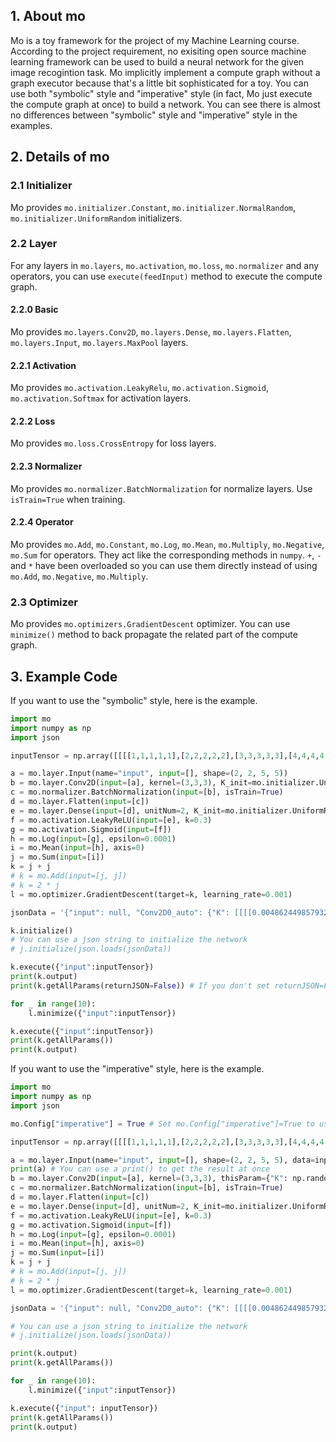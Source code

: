 ## 1. About mo
Mo is a toy framework for the project of my Machine Learning course. According to the project requirement, no exisiting open source machine learning framework can be used to build a neural network for the given image recogintion task. Mo implicitly implement a compute graph without a graph executor because that's a little bit sophisticated for a toy. You can use both "symbolic" style and "imperative" style (in fact, Mo just execute the compute graph at once) to build a network. You can see there is almost no differences between "symbolic" style and "imperative" style in the examples.

## 2. Details of mo

### 2.1 Initializer

Mo provides `mo.initializer.Constant`, `mo.initializer.NormalRandom`, `mo.initializer.UniformRandom` initializers.

### 2.2 Layer

For any layers in `mo.layers`, `mo.activation`, `mo.loss`, `mo.normalizer` and any operators, you can use `execute(feedInput)` method to execute the compute graph.

#### 2.2.0 Basic

Mo provides `mo.layers.Conv2D`, `mo.layers.Dense`, `mo.layers.Flatten`, `mo.layers.Input`, `mo.layers.MaxPool` layers.

#### 2.2.1 Activation

Mo provides `mo.activation.LeakyRelu`, `mo.activation.Sigmoid`, `mo.activation.Softmax` for activation layers.

#### 2.2.2 Loss

Mo provides `mo.loss.CrossEntropy` for loss layers.

#### 2.2.3 Normalizer

Mo provides `mo.normalizer.BatchNormalization` for normalize layers. Use `isTrain=True` when training.

#### 2.2.4 Operator

Mo provides `mo.Add`, `mo.Constant`, `mo.Log`, `mo.Mean`, `mo.Multiply`, `mo.Negative`, `mo.Sum` for operators. They act like the corresponding methods in `numpy`. `+`, `-` and `*` have been overloaded so you can use them directly instead of using `mo.Add`, `mo.Negative`, `mo.Multiply`.

### 2.3 Optimizer

Mo provides `mo.optimizers.GradientDescent` optimizer. You can use `minimize()` method to back propagate the related part of the compute graph.

## 3. Example Code
If you want to use the "symbolic" style, here is the example.
```python
import mo
import numpy as np
import json

inputTensor = np.array([[[[1,1,1,1,1],[2,2,2,2,2],[3,3,3,3,3],[4,4,4,4,4],[5,5,5,5,5]],[[1,2,3,4,5],[1,2,3,4,5],[1,2,3,4,5],[1,2,3,4,5],[1,2,3,4,5]]],[[[-1,-1,-1,-1,-1],[-2,-2,-2,-2,-2],[-3,-3,-3,-3,-3],[-4,-4,-4,-4,-4],[-5,-5,-5,-5,-5]],[[-1,-2,-3,-4,-5],[-1,-2,-3,-4,-5],[-1,-2,-3,-4,-5],[-1,-2,-3,-4,-5],[-1,-2,-3,-4,-5]]]])

a = mo.layer.Input(name="input", input=[], shape=(2, 2, 5, 5))
b = mo.layer.Conv2D(input=[a], kernel=(3,3,3), K_init=mo.initializer.UniformRandom(-0.01, 0.01), b_init=mo.initializer.UniformRandom(-0.01, 0.01)) # You don't need to assign a name for each layer. But don't forget to assign a name to "Input" layer because you will need to feed inputs
c = mo.normalizer.BatchNormalization(input=[b], isTrain=True)
d = mo.layer.Flatten(input=[c])
e = mo.layer.Dense(input=[d], unitNum=2, K_init=mo.initializer.UniformRandom(-0.01, 0.01), b_init=mo.initializer.UniformRandom(-0.01, 0.01))
f = mo.activation.LeakyReLU(input=[e], k=0.3)
g = mo.activation.Sigmoid(input=[f])
h = mo.Log(input=[g], epsilon=0.0001)
i = mo.Mean(input=[h], axis=0)
j = mo.Sum(input=[i])
k = j + j
# k = mo.Add(input=[j, j])
# k = 2 * j
l = mo.optimizer.GradientDescent(target=k, learning_rate=0.001)

jsonData = '{"input": null, "Conv2D0_auto": {"K": [[[[0.004862449857932575, 0.006767899904416843, -0.0008096887109488807], [0.00959381660611047, -0.009503178321175325, -0.005147067204972779], [0.003751546440222433, -0.001258794461824227, -0.0033188522522613504]], [[0.0037555331639702663, 0.002858983587688848, 0.002693469409711817], [-0.002221391740012608, 0.005951732951620875, 0.00883602234331222], [0.005971710562975645, 0.004306089184247963, -0.0020676836904856485]]], [[[-0.002881099824215641, -0.003458728467275316, 0.0018138999151051348], [0.009195137392865019, -0.0022480246109310544, 0.003088267287227083], [-0.003260075420130875, -0.005324158798465082, 0.008976171196331898]], [[0.007112715314455132, 0.004404906286747352, -0.0003720591888250954], [-0.006239684102508298, 0.0081988187326069, 0.0052455123935790555], [0.006746532489813011, -0.0025415325370410627, 0.007561774461689019]]], [[[0.003235182576530573, 0.005877781199907549, 0.0014844991138454281], [0.008606093760165271, 0.00931391029647828, 0.0012409449761303579], [0.008013827130536699, -0.0050276077579992865, -0.008117579445945882]], [[0.0064614413430345765, 0.005508870390871062, -0.00820191988738148], [0.009570890321480193, 0.006253146342155845, 0.0025108526287341646], [0.007618030470186001, -0.007373876904255561, 0.0016835536282627343]]]], "b": [0.008633211800035028, 0.002381862577269935, 0.00534638283929372]}, "Flatten0_auto": null, "Dense0_auto": {"K": [[-0.0005044496860177224, -0.0029054984139039817, -0.009516873342844656, 0.006561434420591377, -0.006225171808667846, 0.0038713488101366073, -0.0031995767293507968, -0.0003059625818624609, -0.0010222942540358028, 0.006288344739917047, -0.007678831479109945, -0.00963701525087554, 0.0026721026622479396, -0.0028639222276129316, 0.005253465898465939, -0.005588143802521321, -0.004241817480336918, -0.006693941883635577, 0.0047140847338763454, 0.003764056774782247, 0.00982509388489586, -0.0016492250574600114, 0.006247663334994524, 0.007042815057581217, 0.008746587494459142, 0.005664339564981477, -0.005706852870822874], [0.006528488390578803, 0.009534092551068156, 0.009952212619741765, -0.00891490326368511, 0.00512965585607518, -0.008733307107715716, -1.6023267815801212e-05, 0.00874970902408607, -0.0025468394043906793, 0.0027024436147346093, -0.003935273145925448, -0.0058529831895254205, -0.007134829511586007, -0.0039687978082817476, 0.0020143654491023514, 0.00813058391603116, -0.005715389611138095, -0.007271019203500628, 0.00044696638514347097, -0.002548268938375984, -0.004383063712728617, -0.00042988640023883945, -0.007817601705274378, 0.002977932032886498, 0.002267502075605091, -0.0006683774535776333, -0.0019508402302870834]], "b": [0.0020875179496451617, -0.009215511088712913]}, "LeakyReLU0_auto": null, "Sigmoid0_auto": null, "Log0_auto": null, "Mean0_auto": null, "Sum0_auto": null, "Add0_auto": null, "GradientDescent0_auto": null}'

k.initialize()
# You can use a json string to initialize the network
# j.initialize(json.loads(jsonData))

k.execute({"input":inputTensor})
print(k.output)
print(k.getAllParams(returnJSON=False)) # If you don't set returnJSON=False, getAllParams() will automatically return a JSON string. You can directly save it to a file.

for _ in range(10):
    l.minimize({"input":inputTensor})

k.execute({"input":inputTensor})
print(k.getAllParams())
print(k.output)
```

If you want to use the "imperative" style, here is the example.
```python
import mo
import numpy as np
import json

mo.Config["imperative"] = True # Set mo.Config["imperative"]=True to use "imperative" style.

inputTensor = np.array([[[[1,1,1,1,1],[2,2,2,2,2],[3,3,3,3,3],[4,4,4,4,4],[5,5,5,5,5]],[[1,2,3,4,5],[1,2,3,4,5],[1,2,3,4,5],[1,2,3,4,5],[1,2,3,4,5]]],[[[-1,-1,-1,-1,-1],[-2,-2,-2,-2,-2],[-3,-3,-3,-3,-3],[-4,-4,-4,-4,-4],[-5,-5,-5,-5,-5]],[[-1,-2,-3,-4,-5],[-1,-2,-3,-4,-5],[-1,-2,-3,-4,-5],[-1,-2,-3,-4,-5],[-1,-2,-3,-4,-5]]]])

a = mo.layer.Input(name="input", input=[], shape=(2, 2, 5, 5), data=inputTensor) # Using "imperative" style, don't forget to provide data at once
print(a) # You can use a print() to get the result at once
b = mo.layer.Conv2D(input=[a], kernel=(3,3,3), thisParam={"K": np.random.uniform(-0.01, 0.01, (3,2,3,3)), "b": np.random.uniform(-0.01, 0.01, (3,))}) # Using "imperative" style, you can provide params of this layer via "thisParam" arguments
c = mo.normalizer.BatchNormalization(input=[b], isTrain=True)
d = mo.layer.Flatten(input=[c])
e = mo.layer.Dense(input=[d], unitNum=2, K_init=mo.initializer.UniformRandom(-0.01, 0.01), b_init=mo.initializer.UniformRandom(-0.01, 0.01))
f = mo.activation.LeakyReLU(input=[e], k=0.3)
g = mo.activation.Sigmoid(input=[f])
h = mo.Log(input=[g], epsilon=0.0001)
i = mo.Mean(input=[h], axis=0)
j = mo.Sum(input=[i])
k = j + j
# k = mo.Add(input=[j, j])
# k = 2 * j
l = mo.optimizer.GradientDescent(target=k, learning_rate=0.001)

jsonData = '{"input": null, "Conv2D0_auto": {"K": [[[[0.004862449857932575, 0.006767899904416843, -0.0008096887109488807], [0.00959381660611047, -0.009503178321175325, -0.005147067204972779], [0.003751546440222433, -0.001258794461824227, -0.0033188522522613504]], [[0.0037555331639702663, 0.002858983587688848, 0.002693469409711817], [-0.002221391740012608, 0.005951732951620875, 0.00883602234331222], [0.005971710562975645, 0.004306089184247963, -0.0020676836904856485]]], [[[-0.002881099824215641, -0.003458728467275316, 0.0018138999151051348], [0.009195137392865019, -0.0022480246109310544, 0.003088267287227083], [-0.003260075420130875, -0.005324158798465082, 0.008976171196331898]], [[0.007112715314455132, 0.004404906286747352, -0.0003720591888250954], [-0.006239684102508298, 0.0081988187326069, 0.0052455123935790555], [0.006746532489813011, -0.0025415325370410627, 0.007561774461689019]]], [[[0.003235182576530573, 0.005877781199907549, 0.0014844991138454281], [0.008606093760165271, 0.00931391029647828, 0.0012409449761303579], [0.008013827130536699, -0.0050276077579992865, -0.008117579445945882]], [[0.0064614413430345765, 0.005508870390871062, -0.00820191988738148], [0.009570890321480193, 0.006253146342155845, 0.0025108526287341646], [0.007618030470186001, -0.007373876904255561, 0.0016835536282627343]]]], "b": [0.008633211800035028, 0.002381862577269935, 0.00534638283929372]}, "Flatten0_auto": null, "Dense0_auto": {"K": [[-0.0005044496860177224, -0.0029054984139039817, -0.009516873342844656, 0.006561434420591377, -0.006225171808667846, 0.0038713488101366073, -0.0031995767293507968, -0.0003059625818624609, -0.0010222942540358028, 0.006288344739917047, -0.007678831479109945, -0.00963701525087554, 0.0026721026622479396, -0.0028639222276129316, 0.005253465898465939, -0.005588143802521321, -0.004241817480336918, -0.006693941883635577, 0.0047140847338763454, 0.003764056774782247, 0.00982509388489586, -0.0016492250574600114, 0.006247663334994524, 0.007042815057581217, 0.008746587494459142, 0.005664339564981477, -0.005706852870822874], [0.006528488390578803, 0.009534092551068156, 0.009952212619741765, -0.00891490326368511, 0.00512965585607518, -0.008733307107715716, -1.6023267815801212e-05, 0.00874970902408607, -0.0025468394043906793, 0.0027024436147346093, -0.003935273145925448, -0.0058529831895254205, -0.007134829511586007, -0.0039687978082817476, 0.0020143654491023514, 0.00813058391603116, -0.005715389611138095, -0.007271019203500628, 0.00044696638514347097, -0.002548268938375984, -0.004383063712728617, -0.00042988640023883945, -0.007817601705274378, 0.002977932032886498, 0.002267502075605091, -0.0006683774535776333, -0.0019508402302870834]], "b": [0.0020875179496451617, -0.009215511088712913]}, "LeakyReLU0_auto": null, "Sigmoid0_auto": null, "Log0_auto": null, "Mean0_auto": null, "Sum0_auto": null, "Add0_auto": null, "GradientDescent0_auto": null}'

# You can use a json string to initialize the network
# j.initialize(json.loads(jsonData))

print(k.output)
print(k.getAllParams())

for _ in range(10):
    l.minimize({"input":inputTensor})

k.execute({"input": inputTensor})
print(k.getAllParams())
print(k.output)
```

